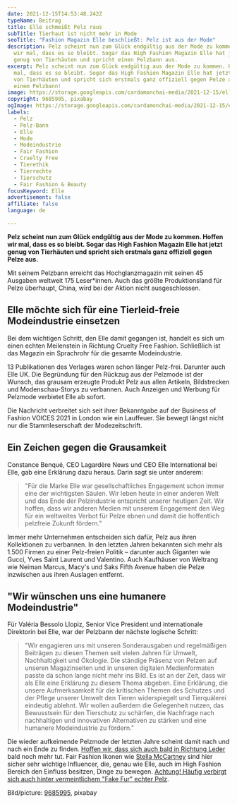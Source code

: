 ```yaml
---
date: 2021-12-15T14:53:48.242Z
typeName: Beitrag
title: Elle schmeißt Pelz raus
subTitle: Tierhaut ist nicht mehr in Mode
seoTitle: "Fashion Magazin Elle beschließt: Pelz ist aus der Mode"
description: Pelz scheint nun zum Glück endgültig aus der Mode zu kommen. Hoffen
  wir mal, dass es so bleibt. Sogar das High Fashion Magazin Elle hat jetzt
  genug von Tierhäuten und spricht einen Pelzbann aus.
excerpt: Pelz scheint nun zum Glück endgültig aus der Mode zu kommen. Hoffen wir
  mal, dass es so bleibt. Sogar das High Fashion Magazin Elle hat jetzt genug
  von Tierhäuten und spricht sich erstmals ganz offiziell gegen Pelze aus - mit
  einem Pelzbann!
image: https://storage.googleapis.com/cardamonchai-media/2021-12-15/elle-pelz-silberfuchs-jpg-imagine-080808_4c5626_1024_768/640.webp
copyright: 9685995, pixabay
ogImage: https://storage.googleapis.com/cardamonchai-media/2021-12-15/elle-pelz-silberfuchs-fb-png-imagine-080808_484f29_1200_628/640.webp
labels:
  - Pelz
  - Pelz-Bann
  - Elle
  - Mode
  - Modeindustrie
  - Fair Fashion
  - Cruelty Free
  - Tierethik
  - Tierrechte
  - Tierschutz
  - Fair Fashion & Beauty
focusKeyword: Elle
advertisement: false
affiliate: false
language: de

---
```


**Pelz scheint nun zum Glück endgültig aus der Mode zu kommen. Hoffen wir mal, dass es so bleibt. Sogar das High Fashion Magazin Elle hat jetzt genug von Tierhäuten und spricht sich erstmals ganz offiziell gegen Pelze aus.**

Mit seinem Pelzbann erreicht das Hochglanzmagazin mit seinen 45 Ausgaben weltweit 175 Leser\*innen. Auch das größte Produktionsland für Pelze überhaupt, China, wird bei der Aktion nicht ausgeschlossen.

## Elle möchte sich für eine Tierleid-freie Modeindustrie einsetzen

Bei dem wichtigen Schritt, den Elle damit gegangen ist, handelt es sich um einen echten Meilenstein in Richtung Cruelty Free Fashion. Schließlich ist das Magazin ein Sprachrohr für die gesamte Modeindustrie.

13 Publikationen des Verlages waren schon länger Pelz-frei. Darunter auch Elle UK. Die Begründung für den Rückzug aus der Pelzmode ist der Wunsch, das grausam erzeugte Produkt Pelz aus allen Artikeln, Bildstrecken und Modenschau-Storys zu verbannen. Auch Anzeigen und Werbung für Pelzmode verbietet Elle ab sofort.

Die Nachricht verbreitet sich seit ihrer Bekanntgabe auf der Business of Fashion VOICES 2021 in London wie ein Lauffeuer. Sie bewegt längst nicht nur die Stammleserschaft der Modezeitschrift.

## Ein Zeichen gegen die Grausamkeit

Constance Benqué, CEO Lagardère News und CEO Elle International bei Elle, gab eine Erklärung dazu heraus. Darin sagt sie unter anderem:

> "Für die Marke Elle war gesellschaftliches Engagement schon immer eine der wichtigsten Säulen. Wir leben heute in einer anderen Welt und das Ende der Pelzindustrie entspricht unserer heutigen Zeit. Wir hoffen, dass wir anderen Medien mit unserem Engagement den Weg für ein weltweites Verbot für Pelze ebnen und damit die hoffentlich pelzfreie Zukunft fördern."

Immer mehr Unternehmen entscheiden sich dafür, Pelz aus ihren Kollektionen zu verbannen. In den letzten Jahren bekannten sich mehr als 1.500 Firmen zu einer Pelz-freien Politik – darunter auch Giganten wie Gucci, Yves Saint Laurent und Valentino. Auch Kaufhäuser von Weltrang wie Neiman Marcus, Macy's und Saks Fifth Avenue haben die Pelze inzwischen aus ihren Auslagen entfernt.

## "Wir wünschen uns eine humanere Modeindustrie"

Für Valéria Bessolo Llopiz, Senior Vice President und internationale Direktorin bei Elle, war der Pelzbann der nächste logische Schritt:

> "Wir engagieren uns mit unseren Sonderausgaben und regelmäßigen Beiträgen zu diesen Themen seit vielen Jahren für Umwelt, Nachhaltigkeit und Ökologie. Die ständige Präsenz von Pelzen auf unseren Magazinseiten und in unseren digitalen Medienformaten passte da schon lange nicht mehr ins Bild. Es ist an der Zeit, dass wir als Elle eine Erklärung zu diesem Thema abgeben. Eine Erklärung, die unsere Aufmerksamkeit für die kritischen Themen des Schutzes und der Pflege unserer Umwelt den Tieren widerspiegelt und Tierquälerei eindeutig ablehnt. Wir wollen außerdem die Gelegenheit nutzen, das Bewusstsein für den Tierschutz zu schärfen, die Nachfrage nach nachhaltigen und innovativen Alternativen zu stärken und eine humanere Modeindustrie zu fördern."

Die wieder aufkeimende Pelzmode der letzten Jahre scheint damit nach und nach ein Ende zu finden. [Hoffen wir, dass sich auch bald in Richtung Leder](/2020/07/leder-pelz/) bald noch mehr tut. Fair Fashion Ikonen wie [Stella McCartney](/2021/03/stella-mccartney-vegane-lederalternative-pilz/) sind hier sicher sehr wichtige Influencer, die, genau wie Elle, auch im High Fashion Bereich den Einfluss besitzen, Dinge zu bewegen. [Achtung! Häufig verbirgt sich auch hinter vermeintlichem "Fake Fur" echter Pelz](/2014/11/fakepelz-echtpelz/).

Bild/picture: [9685995](https://pixabay.com/photos/zoo-mammal-nature-animals-cute-3759937/), pixabay
